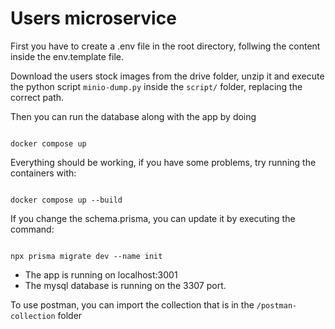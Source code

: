 # Users microservice

First you have to create a .env file in the root directory, follwing the content inside the env.template file.

Download the users stock images from the drive folder, unzip it and execute the python script `minio-dump.py` inside the `script/` folder, replacing the correct path.

Then you can run the database along with the app by doing

```

docker compose up

```

Everything should be working, if you have some problems, try running the containers with:

```

docker compose up --build

```

If you change the schema.prisma, you can update it by executing the command:

```

npx prisma migrate dev --name init

```

-   The app is running on localhost:3001
-   The mysql database is running on the 3307 port.

To use postman, you can import the collection that is in the `/postman-collection` folder

```

```
